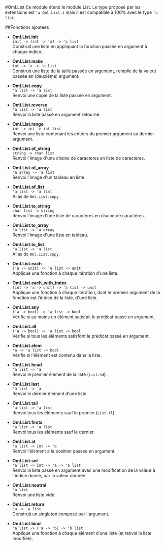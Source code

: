 #Oml.List
Ce module étend le module List. Le type proposé par les extensions est `'a Oml.List.t` mais il est compatible à 100% avec le type `'a list`.

##Fonctions ajoutées

*    **Oml.List.init**  
     `init -> (int -> 'a) -> 'a list`  
     Construit une liste en appliquant la fonction passée en argument à chaque indice.


*    **Oml.List.make**  
     `int -> 'a -> 'a list`  
     Construit une liste de la taille passée en argument, remplie de la valeut passée en (deuxième) argument.

*    **Oml.List.copy**  
     `'a list -> 'a list`  
     Renvoi une copie de la liste passée en argument.


*    **Oml.List.reverse**  
     `'a list -> 'a list`  
     Renvoi la liste passé en argument retourné.


*    **Oml.List.range**  
     `int -> int -> int list`  
     Renvoi une liste contenant les entiers du premier argument au dernier argument.


*    **Oml.List.of_string**  
     `string -> char list`  
     Renvoi l'image d'une chaine de caractères en liste de caractères.


*    **Oml.List.of_array**  
     `'a array -> 'a list`  
     Renvoi l'image d'un tableau en liste.


*    **Oml.List.of_list**  
     `'a list -> 'a list`   
     Alias de `Oml.List.copy`.


*    **Oml.List.to_string**  
     `char list -> string`   
     Renvoi l'image d'une liste de caractères en chaine de caractères.


*    **Oml.List.to_array**  
     `'a list -> 'a array`   
     Renvoi l'image d'une liste en tableau.


*    **Oml.List.to_list**  
     `'a list -> 'a list`   
     Alias de `Oml.List.copy`.


*    **Oml.List.each**  
     `('a -> unit) -> 'a list -> unit`   
     Applique une fonction à chaque itération d'une liste.


*    **Oml.List.each_with_index**  
     `(int -> 'a -> unit) -> 'a list -> unit`   
     Applique une fonction à chaque itération, dont le premier argument de la fonction est l'indice de la liste, d'une liste.


*    **Oml.List.any**  
     `('a -> bool) -> 'a list -> bool`   
     Vérifie si au moins un élément satisfait le prédicat passé en argument.

*    **Oml.List.all**  
     `('a -> bool) -> 'a list -> bool`   
     Vérifie si tous les éléments satisfont le prédicat passé en argument.

*    **Oml.List.elem**  
     `'a -> 'a list -> bool`   
     Vérifie si l'élément est contenu dans la liste.

*    **Oml.List.head**  
     `'a list -> 'a`   
     Renvoi le premier élément de la liste (`List.hd`).

*    **Oml.List.last**  
     `'a list -> 'a`   
     Renvoi le dernier élément d'une liste.

*    **Oml.List.tail**  
     `'a list -> 'a list`   
     Renvoi tous les éléments sauf le premier (`List.tl`).

*    **Oml.List.firsts**  
     `'a list -> 'a list`   
     Renvoi tous les éléments sauf le dernier.


*    **Oml.List.at**  
     `'a list -> int -> 'a`   
     Renvoi l'élément à la position passée en argument.


*    **Oml.List.set**  
     `'a list -> int -> 'a -> 'a list`   
     Renvoi la liste passé en argument avec une modification de la valeur à l'indice donné, par la valeur donnée.


*    **Oml.List.neutral**  
     `'a list`   
     Renvoi une liste vide.


*    **Oml.List.return**  
     `'a -> 'a list`   
     Construit un singleton composé par l'argument.


*    **Oml.List.bind**  
     `'a list -> ('a -> 'b) -> 'b list`   
     Applique une fonction à chaque élément d'une liste (et renvoi la liste modifiée).
